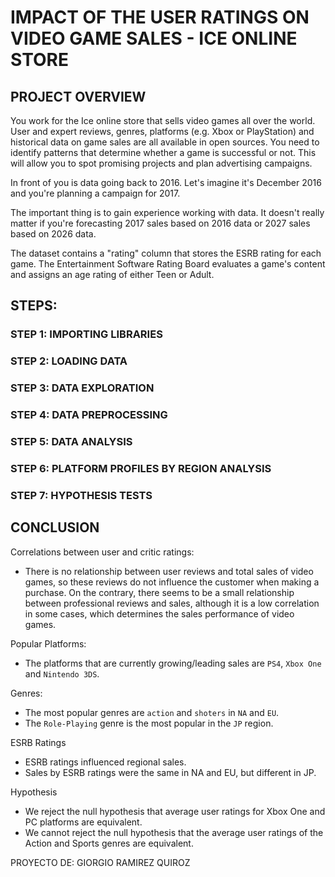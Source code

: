# IMPACT OF THE USER RATINGS ON VIDEO GAME SALES - ICE ONLINE STORE


## PROJECT OVERVIEW

You work for the Ice online store that sells video games all over the world. User and expert reviews, genres, platforms (e.g. Xbox or PlayStation) and historical data on game sales are all available in open sources. You need to identify patterns that determine whether a game is successful or not. This will allow you to spot promising projects and plan advertising campaigns.

In front of you is data going back to 2016. Let's imagine it's December 2016 and you're planning a campaign for 2017.

The important thing is to gain experience working with data. It doesn't really matter if you're forecasting 2017 sales based on 2016 data or 2027 sales based on 2026 data.

The dataset contains a "rating" column that stores the ESRB rating for each game. The Entertainment Software Rating Board evaluates a game's content and assigns an age rating of either Teen or Adult.

## STEPS:

### STEP 1: IMPORTING LIBRARIES

### STEP 2: LOADING DATA

### STEP 3: DATA EXPLORATION

### STEP 4: DATA PREPROCESSING

### STEP 5: DATA ANALYSIS

### STEP 6: PLATFORM PROFILES BY REGION ANALYSIS

### STEP 7: HYPOTHESIS TESTS

## CONCLUSION

Correlations between user and critic ratings:

- There is no relationship between user reviews and total sales of video games, so these reviews do not influence the customer when making a purchase. On the contrary, there seems to be a small relationship between professional reviews and sales, although it is a low correlation in some cases, which determines the sales performance of video games.

Popular Platforms:

- The platforms that are currently growing/leading sales are `PS4`, `Xbox One` and `Nintendo 3DS`.

Genres:

- The most popular genres are `action` and `shoters` in `NA` and `EU`.
- The `Role-Playing` genre is the most popular in the `JP` region.

ESRB Ratings

- ESRB ratings influenced regional sales.
- Sales by ESRB ratings were the same in NA and EU, but different in JP.

Hypothesis

- We reject the null hypothesis that average user ratings for Xbox One and PC platforms are equivalent.
- We cannot reject the null hypothesis that the average user ratings of the Action and Sports genres are equivalent.

PROYECTO DE: GIORGIO RAMIREZ QUIROZ
